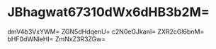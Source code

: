 # JBhagwat67310dWx6dHB3b2M=
dmV4b3VxYWM=
ZGN5dHdqenU=
c2N0eGJkanI=
ZXR2cGl6bnM=
bHF0dWNleHI=
ZmNxZ3R3ZGw=
